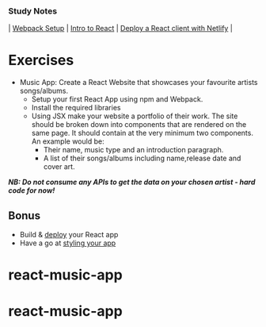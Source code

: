 ### Study Notes

| [Webpack Setup](https://github.com/getfutureproof/fp_guides_wiki/wiki/Intro-to-Module-Bundlers-and-Webpack) | [Intro to React](https://github.com/getfutureproof/fp_guides_wiki/wiki/Intro-to-React) | [Deploy a React client with Netlify](https://github.com/getfutureproof/fp_guides_wiki/wiki/React-Deploy-with-Netlify) |

# Exercises

- Music App: Create a React Website that showcases your favourite artists songs/albums.
  - Setup your first React App using npm and Webpack.
  - Install the required libraries
  - Using JSX make your website a portfolio of their work. The site should be broken down into components that are rendered on the same page. It should contain at the very minimum two components. An example would be:
    - Their name, music type and an introduction paragraph.
    - A list of their songs/albums including name,release date and cover art.
  
**_NB: Do not consume any APIs to get the data on your chosen artist - hard code for now!_**

## Bonus
- Build & [deploy](https://github.com/getfutureproof/fp_guides_wiki/wiki/React-Deploy-with-Netlify) your React app
- Have a go at [styling your app](https://reactjs.org/docs/faq-styling.html)
# react-music-app
# react-music-app

